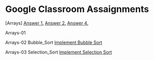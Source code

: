 #  Google Classroom Assaignments

[Arrays]   [Answer 1.](https://codeshare.io/0bQeO8)     [Answer 2.](https://codeshare.io/NKjQV9)     [Answer 4.](https://codeshare.io/ldkJej)

Arrays-01  [](Skipped..)

Arrays-02 Bubble_Sort  [Implement Bubble Sort](https://github.com/ShubhamViswa/DSA_Collage_Assaignment/blob/main/bubblesort.cpp)

Arrays-03 Selection_Sort  [Implement Selection Sort](https://github.com/ShubhamViswa/DSA_Collage_Assaignment/blob/main/Array_Sorting/selection_sort.cpp)
